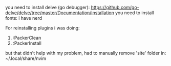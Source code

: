 you need to install delve (go debugger): https://github.com/go-delve/delve/tree/master/Documentation/installation
you need to install fonts: i have nerd

For reinstalling plugins i was doing:
1. :PackerClean
2. :PackerInstall

but that didn't help with my problem, had to manually remove 'site' folder in:
~/.local/share/nvim
